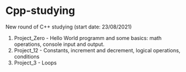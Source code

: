 # Cpp-studying
New round of C++ studying (start date: 23/08/2021)

01. Project_Zero  - Hello World programm and some basics: math operations, console input and output.
02. Project_12    - Constants, increment and decrement, logical operations, conditions
02. Project_3     - Loops
